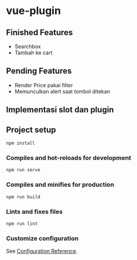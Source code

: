 # vue-plugin

## Finished Features
- Searchbox
- Tambah ke cart

## Pending Features
- Render Price pakai filter
- Memunculkan alert saat tombol ditekan

## Implementasi slot dan plugin

## Project setup
```
npm install
```

### Compiles and hot-reloads for development
```
npm run serve
```

### Compiles and minifies for production
```
npm run build
```

### Lints and fixes files
```
npm run lint
```

### Customize configuration
See [Configuration Reference](https://cli.vuejs.org/config/).
